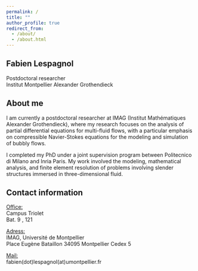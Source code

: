 ```yaml
---
permalink: /
title: ""
author_profile: true
redirect_from: 
  - /about/
  - /about.html
---
```


Fabien Lespagnol
-
Postdoctoral researcher  
Institut Montpellier Alexander Grothendieck

About me
-

I am currently a postdoctoral researcher at IMAG (Institut Mathématiques Alexander Grothendieck), where my research focuses on the analysis of partial differential equations for multi-fluid flows, with a particular emphasis on compressible Navier-Stokes equations for the modeling and simulation of bubbly flows.

I completed my PhD under a joint supervision program between Politecnico di Milano and Inria Paris. My work involved the modeling, mathematical analysis, and finite element resolution of problems involving slender structures immersed in three-dimensional fluid.

Contact information
-

<u>Office:</u>  
Campus Triolet  
Bat. 9 , 121

<u>Adress:</u>  
IMAG, Université de Montpellier  
Place Eugène Bataillon 34095 Montpellier Cedex 5

<u>Mail:</u>  
fabien(dot)lespagnol(at)umontpellier.fr                             

